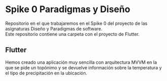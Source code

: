 # Spike 0 Paradigmas y Diseño
Repositorio en el que trabajaremos en el Spike 0 del proyecto de las asignaturas Diseño y Paradigmas de software.  
Este repositorio contiene una carpeta con el proyecto de Flutter.

## Flutter

Hemos creado una aplicación muy sencilla con arquitectura MVVM en la que se pide un topónimo y se devuelve información sobre la temperatura y el tipo de precipitación en la ubicación.
